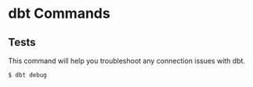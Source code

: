 # dbt Commands

## Tests
This command will help you troubleshoot any connection issues with dbt. 
```console
$ dbt debug
```

